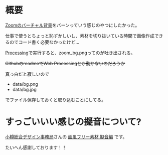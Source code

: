# 概要
[Zoomのバーチャル背景](https://support.zoom.us/hc/ja/articles/210707503-%E3%83%90%E3%83%BC%E3%83%81%E3%83%A3%E3%83%AB%E8%83%8C%E6%99%AF
)をバーンっていう感じのやつにしたかった。

仕事で使うとちょっと恥ずかしいし、素材を切り抜いている時間で画像作成できるのでコード書く必要なかったけど…

[Processing](https://processing.org/)で実行すると、zoom_bg.pngってのが吐き出される。

~~GithubのreadmeでWeb Processingとか動かないのだろうか~~

真っ白だと寂しいので
* data/bg.png
* data/bg.jpg

でファイル保存しておくと取り込むことにしてる。

# すっごいいい感じの擬音について?
[小樽総合デザイン事務局](https://otarunet.com/)さんの
[画風フリー素材 擬音編](https://otarunet.com/it/webdesign/comic-material-onomatopee/)
です。

たいへん感謝しております！！